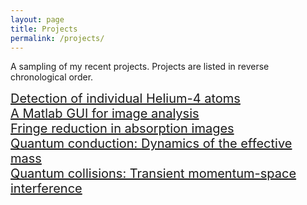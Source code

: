 ```yaml
---
layout: page
title: Projects
permalink: /projects/
---
```


<div class="blurb">
	<p>A sampling of my recent projects.  Projects are listed in reverse chronological order.</p>
</div>
<div style="font-size:20px">
<a href="/projects/helium.html"> Detection of individual Helium-4 atoms </a> <br>
<a href="/projects/helium-IP.html"> A Matlab GUI for image analysis </a> <br>
<a href="/projects/fringe-reduction.html"> Fringe reduction in absorption images </a> <br>
<a href="/projects/effective-mass.html"> Quantum conduction: Dynamics of the effective mass </a> <br>
<a href="/projects/quantum-collision.html"> Quantum collisions: Transient momentum-space interference </a> <br>
</div>

<!--
<div class="line"></div>
<div>
<p style="font-size:20px"><a href="/projects/effective-mass.html"> Quantum conduction: Dynamics of the effective mass </a> <br>
	<img src="../assets/running-on-water-320x180.gif" alt="Quantm-transport" style="width:320px;height:180px; padding: 0 20px 10px 30px;">
	</p>	
</div>

<div class="line"></div>

<div>
	<p style="font-size:20px">
		<a href="/projects/fringe-reduction.html"> Fringe reduction in absorption images </a> <br>
		<img src="../assets/fringe-reduction.png" alt="Fringe-reduction" style="width:60%;height:60%; padding: 0 20px 10px 00px;" >
	</p>	
</div>

<div class="line"></div>
<div>
	<p style="font-size:20px">
		<a href="/projects/helium.html"> Detection of individual Helium-4 atoms </a> <br>
		<img src="../assets/BECGIFV2.gif" alt="He-BEC" style="width:45%;height: 45%;" >
	</p>	
</div>
-->